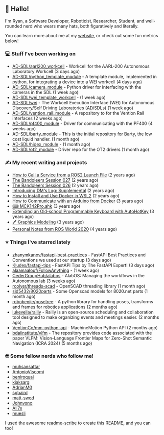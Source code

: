 ## 👋 Hallo!

I'm Ryan, a Software Developer, Roboticist, Researcher, Student, and well-rounded nerd who wears many hats, both figuratively and literally.

You can learn more about me at my [website](https://ryandlewis.dev), or check out some fun metrics below!

### 💻 Stuff I've been working on

- [AD-SDL/aarl200_workcell](https://github.com/AD-SDL/aarl200_workcell) - Workcell for the AARL-200 Autonomous Laboratory Workcell (3 days ago)
- [AD-SDL/python_template_module](https://github.com/AD-SDL/python_template_module) - A template module, implemented in python, for integrating a device into a WEI workcell (4 days ago)
- [AD-SDL/camera_module](https://github.com/AD-SDL/camera_module) - Python driver for interfacing with the cameras in the SDL (1 week ago)
- [AD-SDL/wei_template_workcell](https://github.com/AD-SDL/wei_template_workcell) -  (1 week ago)
- [AD-SDL/wei](https://github.com/AD-SDL/wei) - The Workcell Execution Interface (WEI) for Autonomous Discovery/Self Driving Laboratories (AD/SDLs) (1 week ago)
- [AD-SDL/vention_rail_module](https://github.com/AD-SDL/vention_rail_module) - A repository to for the Vention Rail interfaces (2 weeks ago)
- [AD-SDL/pf400_module](https://github.com/AD-SDL/pf400_module) - Driver for communicating with the PF400  (4 weeks ago)
- [AD-SDL/barty_module](https://github.com/AD-SDL/barty_module) - This is the initial repository for Barty, the low cost liquid handler. (1 month ago)
- [AD-SDL/hidex_module](https://github.com/AD-SDL/hidex_module) -  (1 month ago)
- [AD-SDL/ot2_module](https://github.com/AD-SDL/ot2_module) - Driver repo for the OT2 drivers  (1 month ago)

### ✍ My recent writing and projects

- [How to Call a Service from a ROS2 Launch File](https://ryandlewis.dev/posts/callserviceinros2launch/) (2 years ago)
- [The Bandoleers Session 027](https://ryandlewis.dev/posts/ttrpg/thebandoleers027/) (2 years ago)
- [The Bandoleers Session 026](https://ryandlewis.dev/posts/ttrpg/thebandoleers026/) (2 years ago)
- [Introducing DM&#39;s Log: Supplemental](https://ryandlewis.dev/posts/ttrpg/introducingdmslog/) (2 years ago)
- [How to Install and Use Docker in WSL2](https://ryandlewis.dev/posts/howtowsldocker/) (2 years ago)
- [How to Communicate with an Arduino from Docker](https://ryandlewis.dev/posts/howtoarduinodocker/) (3 years ago)
- [⌨ MCK142Pro.ahk](https://ryandlewis.dev/projects/mck142pro/) (3 years ago)
- [Extending an Old-school Programmable Keyboard with AutoHotKey](https://ryandlewis.dev/posts/mck142pro/) (3 years ago)
- [🖊 Graphics Modeling](https://ryandlewis.dev/projects/graphics/) (3 years ago)
- [Personal Notes from ROS World 2020](https://ryandlewis.dev/posts/rosworld2020/) (4 years ago)

### ⭐ Things I've starred lately

- [zhanymkanov/fastapi-best-practices](https://github.com/zhanymkanov/fastapi-best-practices) - FastAPI Best Practices and Conventions we used at our startup (3 days ago)
- [Kludex/fastapi-tips](https://github.com/Kludex/fastapi-tips) - FastAPI Tips by The FastAPI Expert! (3 days ago)
- [alaamaalouf/FollowAnything](https://github.com/alaamaalouf/FollowAnything) -  (1 week ago)
- [CederGroupHub/alabos](https://github.com/CederGroupHub/alabos) - AlabOS: Managing the workflows in the Autonomous lab (3 weeks ago)
- [rcolyer/threads-scad](https://github.com/rcolyer/threads-scad) - OpenSCAD threading library (1 month ago)
- [sid5432/8020parts](https://github.com/sid5432/8020parts) - Some Openscad models for 8020.net parts  (1 month ago)
- [robobenjie/posetree](https://github.com/robobenjie/posetree) - A python library for handling poses, transforms and frames for robotics applications (2 months ago)
- [lukevella/rallly](https://github.com/lukevella/rallly) - Rallly is an open-source scheduling and collaboration tool designed to make organizing events and meetings easier. (2 months ago)
- [VentionCo/mm-python-api](https://github.com/VentionCo/mm-python-api) - MachineMotion Python API (2 months ago)
- [bdaiinstitute/vlfm](https://github.com/bdaiinstitute/vlfm) - The repository provides code associated with the paper VLFM: Vision-Language Frontier Maps for Zero-Shot Semantic Navigation (ICRA 2024) (5 months ago)

### 🤓 Some fellow nerds who follow me!

- [muhsansattar](https://github.com/muhsansattar)
- [AntonioViscomi](https://github.com/AntonioViscomi)
- [beniroquai](https://github.com/beniroquai)
- [kiaksarg](https://github.com/kiaksarg)
- [AdrianM0](https://github.com/AdrianM0)
- [sgbaird](https://github.com/sgbaird)
- [matt-swed](https://github.com/matt-swed)
- [Johnvono](https://github.com/Johnvono)
- [All7n](https://github.com/All7n)
- [muesli](https://github.com/muesli)

I used the awesome [readme-scribe](https://github.com/muesli/readme-scribe) to create this README, and you can too!
